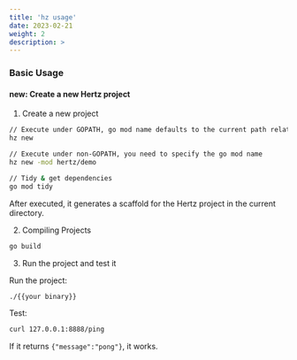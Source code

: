 ```yaml
---
title: 'hz usage'
date: 2023-02-21
weight: 2
description: >
---
```

### Basic Usage

#### new: Create a new Hertz project

1.  Create a new project

```bash
// Execute under GOPATH, go mod name defaults to the current path relative to GOPATH, or you can specify your own
hz new

// Execute under non-GOPATH, you need to specify the go mod name
hz new -mod hertz/demo

// Tidy & get dependencies
go mod tidy
```

After executed, it generates a scaffold for the Hertz project in the current directory.

2. Compiling Projects

```bash
go build
```

3. Run the project and test it

Run the project:

```bash
./{{your binary}}
```

Test:

```bash
curl 127.0.0.1:8888/ping
```

If it returns `{"message":"pong"}`, it works.
